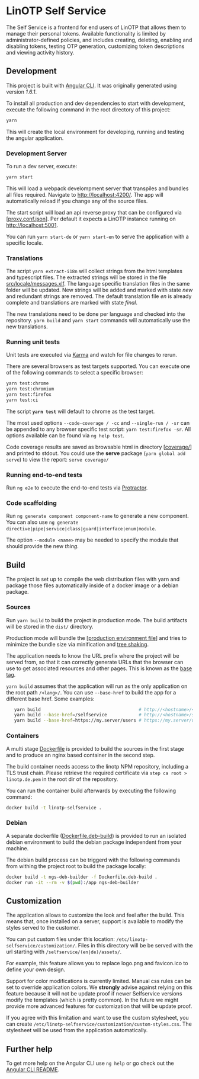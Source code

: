 # LinOTP Self Service

The Self Service is a frontend for end users of LinOTP that allows them to manage their personal tokens. Available functionality is limited by administrator-defined policies, and includes creating, deleting, enabling and disabling tokens, testing OTP generation, customizing token descriptions and viewing activity history.

## Development

This project is built with [Angular CLI](https://github.com/angular/angular-cli). It was originally generated using version *1.6.1*.

To install all production and dev dependencies to start with development, execute the following command in the root directory of this project:

```bash
yarn
```

This will create the local environment for developing, running and testing the angular application.

### Development Server

To run a dev server, execute:

```bash
yarn start
```

This will load a webpack develompment server that transpiles and bundles all files required. Navigate to [http://localhost:4200/](http://localhost:4200/). The app will automatically reload if you change any of the source files.

The start script will load an api reverse proxy that can be configured via [[proxy.conf.json](proxy.conf.json)]. Per default it expects a LinOTP instance running on [http://localhost:5001](http://localhost:5001).

You can run `yarn start-de` or `yarn start-en` to serve the application with a specific locale.

### Translations

The script `yarn extract-i18n` will collect strings from the html templates and typescript files. The extracted strings will be stored in the file [src/locale/messages.xlf](src/locale/messages.xlf). The language specific translation files in the same folder will be updated. New strings will be added and marked with state _new_ and redundant strings are removed. The default translation file _en_ is already complete and translations are marked with state _final_.

The new translations need to be done per language and checked into the repository. `yarn build` and `yarn start` commands will automatically use the new translations.

### Running unit tests

Unit tests are executed via [Karma](https://karma-runner.github.io) and watch for file changes to rerun.

There are several browsers as test targets supported. You can execute one of the following commands to select a specific browser:

```bash
yarn test:chrome
yarn test:chromium
yarn test:firefox
yarn test:ci
```

The script **`yarn test`** will default to chrome as the test target.

The most used options `--code-coverage / -cc` and `--single-run / -sr` can be appended to any browser specific test script: `yarn test:firefox -sr`. All options available can be found via `ng help test`.

Code coverage results are saved as browsable html in directory [[coverage/](coverage/)] and printed to stdout. You could use the **serve** package (`yarn global add serve`) to view the report: `serve coverage/`

### Running end-to-end tests

Run `ng e2e` to execute the end-to-end tests via [Protractor](http://www.protractortest.org/).

### Code scaffolding

Run `ng generate component component-name` to generate a new component. You can also use `ng generate directive|pipe|service|class|guard|interface|enum|module`.

The option `--module <name>` may be needed to specify the module that should provide the new _thing_.

## Build

The project is set up to compile the web distribution files with yarn and package those files automatically inside of a docker image or a debian package.

### Sources

Run `yarn build` to build the project in production mode. The build artifacts will be stored in the `dist/` directory.

Production mode will bundle the [[production environment file](src/environments/environment.prod.ts)] and tries to minimize the bundle size via minification and [tree shaking](https://webpack.js.org/guides/tree-shaking/).

The application needs to know the URL prefix where the project will be served from, so that it can correctly generate URLs that the browser can use to get associated resources and other pages. This is known as the [base tag](https://angular.io/guide/deployment#the-base-tag).

`yarn build` assumes that the application will run as the only application on the root path `/<lang>/`. You can use `--base-href` to build the app for a different base href. Some examples:

```bash
   yarn build                                     # http://<hostname>/<de|en>/
   yarn build --base-href=/selfservice            # http://<hostname>/selfservice/<de|en>/
   yarn build --base-href=https://my.server/users # https://my.server/users/<de|en>/
```

### Containers

A multi stage [Dockerfile](Dockerfile) is provided to build the sources in the first stage and to produce an nginx based container in the second step.

The build container needs access to the linotp NPM repository, including a TLS trust chain. Please retrieve the required certificate via `step ca root > linotp.de.pem` in the root dir of the repository.

You can run the container build afterwards by executing the following command:

```bash
docker build -t linotp-selfservice .
```

### Debian

A separate dockerfile ([Dockerfile.deb-build](Dockerfile.deb-build)) is provided to run an isolated debian environment to build the debian package independent from your machine.

The debian build process can be triggerd with the following commands from withing the project root to build the package locally:

```bash
docker build -t ngs-deb-builder -f Dockerfile.deb-build .
docker run -it --rm -v $(pwd):/app ngs-deb-builder
```

## Customization

The application allows to customize the look and feel after the build. This means that, once installed on a server, support is available to modify the styles served to the customer.

You can put custom files under this location: `/etc/linotp-selfservice/customization/`. Files in this directory will be be served with the url starting with `/selfservice/(en|de)/assets/`.

For example, this feature allows you to replace logo.png and favicon.ico to define your own design.

Support for color modifications is currently limited. Manual css rules can be set to override application colors. We **strongly** advise against relying on this feature because it will not be update proof if newer Selfservice versions modify the templates (which is pretty common). In the future we might provide more advanced features for customization that will be update proof.

If you agree with this limitation and want to use the custom stylesheet, you can create `/etc/linotp-selfservice/customization/custom-styles.css`. The stylesheet will be used from the application automatically.

## Further help

To get more help on the Angular CLI use `ng help` or go check out the [Angular CLI README](https://github.com/angular/angular-cli/blob/master/README.md).
